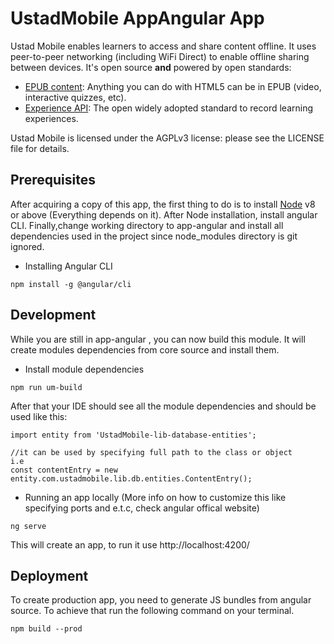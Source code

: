 # UstadMobile AppAngular App

Ustad Mobile enables learners to access and share content offline. It uses peer-to-peer networking 
(including WiFi Direct) to enable offline sharing between devices. It's open source __and__ 
powered by open standards:  

* [EPUB content](http://idpf.org/epub): Anything you can do with HTML5 can be in EPUB (video, interactive quizzes, etc).
* [Experience API](http://www.tincanapi.com): The open widely adopted standard to record learning experiences.

Ustad Mobile is licensed under the AGPLv3 license: please see the LICENSE file for details.

## Prerequisites
After acquiring a copy of this app, the first thing to do is to install [Node](https://nodejs.org/en/download/) v8 or above (Everything depends on it). After Node installation, install angular CLI. Finally,change working directory to app-angular and install all dependencies used in the project since node_modules directory is git ignored. 

* Installing Angular CLI
```
npm install -g @angular/cli
```

## Development
While you are still in app-angular , you can now build this module. It will create modules dependencies from core source and install them.

* Install module dependencies
```
npm run um-build
```
After that your IDE should see all the module dependencies and should be used like this:
```
import entity from 'UstadMobile-lib-database-entities';

//it can be used by specifying full path to the class or object
i.e
const contentEntry = new entity.com.ustadmobile.lib.db.entities.ContentEntry();
```
* Running an app locally (More info on how to customize this like specifying ports and e.t.c, check angular offical website)
```
ng serve
```
This will create an app, to run it use http://localhost:4200/

## Deployment
To create production app, you need to generate JS bundles from angular source. To achieve that run the following command on your terminal.

```
npm build --prod
```

